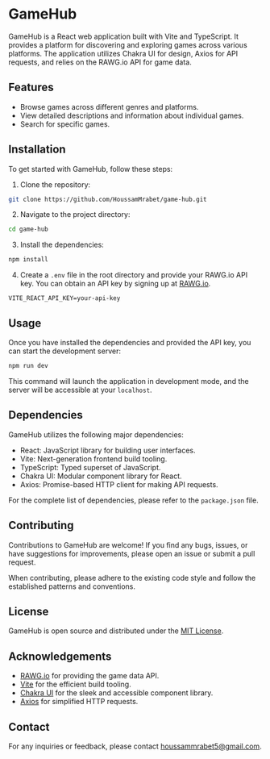 # GameHub

GameHub is a React web application built with Vite and TypeScript. It provides a platform for discovering and exploring games across various platforms. The application utilizes Chakra UI for design, Axios for API requests, and relies on the RAWG.io API for game data.

## Features

- Browse games across different genres and platforms.
- View detailed descriptions and information about individual games.
- Search for specific games.

## Installation

To get started with GameHub, follow these steps:

1. Clone the repository:

```bash
git clone https://github.com/HoussamMrabet/game-hub.git
```

2. Navigate to the project directory:

```bash
cd game-hub
```

3. Install the dependencies:

```bash
npm install
```

4. Create a `.env` file in the root directory and provide your RAWG.io API key. You can obtain an API key by signing up at [RAWG.io](https://rawg.io/apidocs).

```
VITE_REACT_API_KEY=your-api-key
```

## Usage

Once you have installed the dependencies and provided the API key, you can start the development server:

```bash
npm run dev
```

This command will launch the application in development mode, and the server will be accessible at your `localhost`.

## Dependencies

GameHub utilizes the following major dependencies:

- React: JavaScript library for building user interfaces.
- Vite: Next-generation frontend build tooling.
- TypeScript: Typed superset of JavaScript.
- Chakra UI: Modular component library for React.
- Axios: Promise-based HTTP client for making API requests.

For the complete list of dependencies, please refer to the `package.json` file.

## Contributing

Contributions to GameHub are welcome! If you find any bugs, issues, or have suggestions for improvements, please open an issue or submit a pull request.

When contributing, please adhere to the existing code style and follow the established patterns and conventions.

## License

GameHub is open source and distributed under the [MIT License](LICENSE).

## Acknowledgements

- [RAWG.io](https://rawg.io/) for providing the game data API.
- [Vite](https://vitejs.dev/) for the efficient build tooling.
- [Chakra UI](https://chakra-ui.com/) for the sleek and accessible component library.
- [Axios](https://axios-http.com/) for simplified HTTP requests.

## Contact

For any inquiries or feedback, please contact [houssammrabet5@gmail.com](mailto:houssammrabet5@gmail.com).
